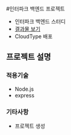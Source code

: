 #인터파크 백엔드 프로젝트

- 인터파크 백엔드 스터디
- [결과물 보기](https://github.com/kimusauce/interpark-client-clone)
- CloudType 배포

## 프로젝트 설명

### 적용기술

- Node.js
- express

### 기타사항

- 프로젝트 생성

